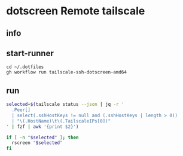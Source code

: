 # dotscreen Remote tailscale


## info


## start-runner
```
cd ~/.dotfiles
gh workflow run tailscale-ssh-dotscreen-amd64
```

## run
```sh
selected=$(tailscale status --json | jq -r '
  .Peer[] 
  | select(.sshHostKeys != null and (.sshHostKeys | length > 0))
  | "\(.HostName)\t\(.TailscaleIPs[0])"
' | fzf | awk '{print $2}')

if [ -n "$selected" ]; then
  rscreen "$selected"
fi
```
